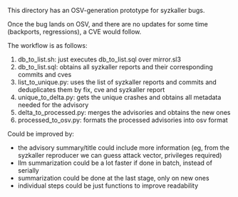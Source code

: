This directory has an OSV-generation prototype for syzkaller bugs.

Once the bug lands on OSV, and there are no updates for some time (backports, regressions), a CVE would follow.

The workflow is as follows:
  1. db_to_list.sh: just executes db_to_list.sql over mirror.sl3
  2. db_to_list.sql: obtains all syzkaller reports and their corresponding commits and cves
  3. list_to_unique.py: uses the list of syzkaller reports and commits and deduplicates them by fix, cve and syzkaller report
  4. unique_to_delta.py: gets the unique crashes and obtains all metadata needed for the advisory
  5. delta_to_processed.py: merges the advisories and obtains the new ones
  6. processed_to_osv.py: formats the processed advisories into osv format

Could be improved by:
  - the advisory summary/title could include more information (eg, from the syzkaller reproducer we can guess attack vector, privileges required)
  - llm summarization could be a lot faster if done in batch, instead of serially
  - summarization could be done at the last stage, only on new ones
  - individual steps could be just functions to improve readability
